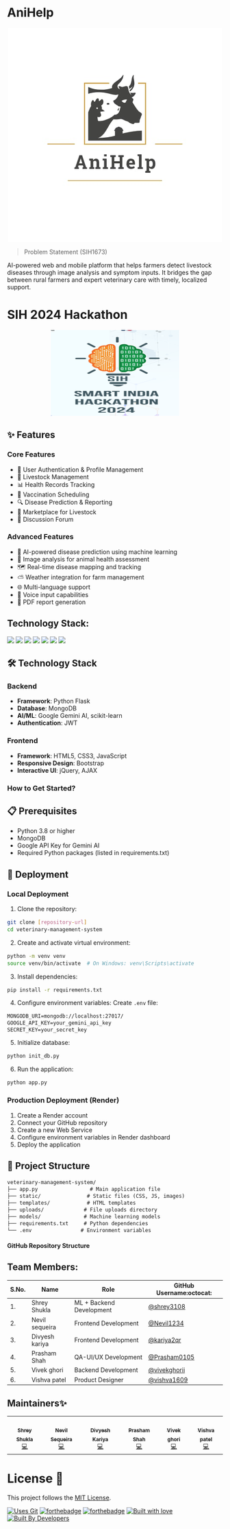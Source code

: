 # AniHelp
<div style="text-align: center; margin: 0; padding: 0;">
  <img src="https://raw.githubusercontent.com/shrey3108/newassistant/main/cow.jpg" 
       style="display: block; margin: 0 auto; padding: 0;" 
       alt="AniHelp Logo" />
</div>


> Problem Statement (SIH1673)

AI-powered web and mobile platform that helps farmers detect livestock diseases through image analysis and symptom inputs. It bridges the gap between rural farmers and expert veterinary care with timely, localized support.

# SIH 2024 Hackathon

<p align="center">
  <img src="https://raw.githubusercontent.com/shrey3108/newassistant/main/sih.png" height="200" width="300">
</p>

## ✨ Features

### Core Features
- 🔐 User Authentication & Profile Management
- 🐄 Livestock Management
- 📊 Health Records Tracking
- 💉 Vaccination Scheduling
- 🔍 Disease Prediction & Reporting
- 🏥 Marketplace for Livestock
- 💬 Discussion Forum

### Advanced Features
- 🤖 AI-powered disease prediction using machine learning
- 📸 Image analysis for animal health assessment
- 🗺️ Real-time disease mapping and tracking
- ⛅ Weather integration for farm management
- 🌐 Multi-language support
- 🎤 Voice input capabilities
- 📄 PDF report generation


## Technology Stack:

<img src="https://img.shields.io/badge/html5%20-%23E34F26.svg?&style=for-the-badge&logo=html5&logoColor=white"/> <img src="https://img.shields.io/badge/css3%20-%231572B6.svg?&style=for-the-badge&logo=css3&logoColor=white"/> <img src="https://img.shields.io/badge/javascript%20-%23323330.svg?&style=for-the-badge&logo=javascript&logoColor=%23F7DF1E"/> <img src="https://img.shields.io/badge/MongoDB-4EA94B?style=for-the-badge&logo=mongodb&logoColor=white"/>  <img src="https://img.shields.io/badge/Flask-000000?style=for-the-badge&logo=flask&logoColor=white"/>
<img src="https://img.shields.io/badge/Python-3776AB?style=for-the-badge&logo=python&logoColor=white"/>
 <img src="https://img.shields.io/badge/github%20-%23121011.svg?&style=for-the-badge&logo=github&logoColor=white"/> 


## 🛠️ Technology Stack

### Backend
- **Framework**: Python Flask
- **Database**: MongoDB
- **AI/ML**: Google Gemini AI, scikit-learn
- **Authentication**: JWT

### Frontend
- **Framework**: HTML5, CSS3, JavaScript
- **Responsive Design**: Bootstrap
- **Interactive UI**: jQuery, AJAX

### How to Get Started?
## 📋 Prerequisites

- Python 3.8 or higher
- MongoDB
- Google API Key for Gemini AI
- Required Python packages (listed in requirements.txt)

## 🚀 Deployment

### Local Deployment

1. Clone the repository:
```bash
git clone [repository-url]
cd veterinary-management-system
```

2. Create and activate virtual environment:
```bash
python -m venv venv
source venv/bin/activate  # On Windows: venv\Scripts\activate
```

3. Install dependencies:
```bash
pip install -r requirements.txt
```

4. Configure environment variables:
Create `.env` file:
```env
MONGODB_URI=mongodb://localhost:27017/
GOOGLE_API_KEY=your_gemini_api_key
SECRET_KEY=your_secret_key
```

5. Initialize database:
```bash
python init_db.py
```

6. Run the application:
```bash
python app.py
```

### Production Deployment (Render)

1. Create a Render account
2. Connect your GitHub repository
3. Create a new Web Service
4. Configure environment variables in Render dashboard
5. Deploy the application

## 📁 Project Structure

```
veterinary-management-system/
├── app.py                 # Main application file
├── static/               # Static files (CSS, JS, images)
├── templates/            # HTML templates
├── uploads/             # File uploads directory
├── models/              # Machine learning models
├── requirements.txt     # Python dependencies
└── .env                # Environment variables
```
#### GitHub Repository Structure


## Team Members:

| S.No. | Name | Role | GitHub Username:octocat: |
| --------------- | --------------- | --------------- | --------------- |
| 1. | Shrey Shukla | ML + Backend  Development| [@shrey3108](https://github.com/shrey3108)  |
| 2. | Nevil sequeira | Frontend Development | [@Nevil1234](https://github.com/Nevil1234) |
| 3. | Divyesh kariya  | Frontend Development | [@kariya2qr](https://github.com/kariya2qr) |
| 4. | Prasham Shah| QA-UI/UX  Development | [@Prasham0105](https://github.com/prasham0105)  |
| 5. | Vivek ghori | Backend Development  | [@vivekghorii](https://github.com/vivekghorii)  |
| 6. | Vishva patel | Product Designer | [@vishva1609](https://github.com/vishva1609)  |

## Maintainers✨

<table>
  <tbody><tr>
    <td align="center"><a href="https://github.com/shrey3108"><img alt="" src="https://avatars.githubusercontent.com/shrey3108" width="100px;"><br><sub><b>Shrey Shukla</b></sub></a><br><a href="https://github.com/shrey3108/newassistant" title="Code">💻</a></td>
    <td align="center"><a href="https://github.com/Nevil1234"><img alt="" src="https://avatars.githubusercontent.com/Nevil1234" width="100px;"><br><sub><b>Nevil Sequeira </b></sub></a><br><a href="https://github.com/shrey3108/newassistant" title="Code">💻</a></td>
    <td align="center"><a href="https://github.com/kariya2qr"><img alt="" src="https://avatars.githubusercontent.com/kariya2qr" width="100px;"><br><sub><b>Divyesh Kariya</b></sub></a><br><a href="https://github.com/shrey3108/newassistant" title="Code">💻</a></td>
    <td align="center"><a href="https://github.com/prasham0105"><img alt="" src="https://avatars.githubusercontent.com/prasham0105" width="100px;"><br><sub><b> Prasham Shah </b></sub></a><br><a href="https://github.com/shrey3108/newassistant" title="Code">💻</a></td>
    <td align="center"><a href="https://github.com/vivekghorii"><img alt="" src="https://avatars.githubusercontent.com/vivekghorii" width="100px;"><br><sub><b>  Vivek ghori </b></sub></a><br><a href="https://github.com/shrey3108/newassistant" title="Code">💻</a></td>
    <td align="center"><a href="https://github.com/vishva1609"><img alt="" src="https://avatars.githubusercontent.com/vishva1609" width="100px;"><br><sub><b>Vishva patel</b></sub></a><br><a href="https://github.com/shrey3108/newassistant" title="Code">💻</a></td>
  </tr>
</tbody></table>


# License :memo:

This project follows the [MIT License](https://choosealicense.com/licenses/mit/).

[![Uses Git](https://forthebadge.com/images/badges/uses-git.svg)](https://github.com/rudrakshi99/Farmer-Call-Center) 
[![forthebadge](https://forthebadge.com/images/badges/made-with-javascript.svg)](https://github.com/rudrakshi99/Farmer-Call-Center)
[![forthebadge](https://forthebadge.com/images/badges/made-with-python.svg)](https://github.com/rudrakshi99/Farmer-Call-Center)
[![Built with love](https://forthebadge.com/images/badges/built-with-love.svg)](https://github.com/rudrakshi99/Farmer-Call-Center.git) [![Built By Developers](https://forthebadge.com/images/badges/built-by-developers.svg)](https://github.com/rudrakshi99/Farmer-Call-Center) 
